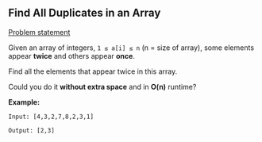 ## Find All Duplicates in an Array

[Problem statement](https://leetcode.com/explore/challenge/card/august-leetcoding-challenge/549/week-1-august-1st-august-7th/3414/)

Given an array of integers, ` 1 ≤ a[i] ≤ n ` (n = size of array), some
elements appear **twice** and others appear **once**.

Find all the elements that appear twice in this array.

Could you do it **without extra space** and in **O(n)** runtime?

**Example:**
```
Input: [4,3,2,7,8,2,3,1]

Output: [2,3]
```